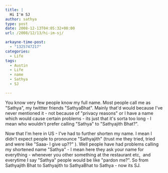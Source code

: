 ```yaml
---
title: |
  Hi I'm SJ
author: sathya
type: post
date: 2008-12-13T04:05:32+00:00
url: /2008/12/13/hi-im-sj/

arkayne-time-post:
  - "1325747217"
categories:
  - Life
tags:
  - Austin
  - Life
  - name
  - Sathya
  - SJ

---
```

You know very few people know my full name. Most people call me as "Sathya", my twittter friends "SathyaBhat". Mainly that'd would because I've never mentioned it - not because of "privacy reasons" or I have a name which would cause certain problems - its just that it's sorta too long - I mean who wouldn't prefer calling "Sathya" to "Sathyajith Bhat?".

Now that I'm here in US - I've had to further shorten my name. I mean I didn't expect people to pronounce "Sathyajith" (trust me they tried, tried and were like "Saaa- I give up??" ). Well people have had problems calling my shortened name "Sathya" - I mean here they ask your name for everything - whenever you other something at the restaurant etc,  and everytime I say "Sathya" people would be like "pardon me?". So from Sathyajith Bhat to Sathyajith to SathyaBhat to Sathya - now its SJ.
